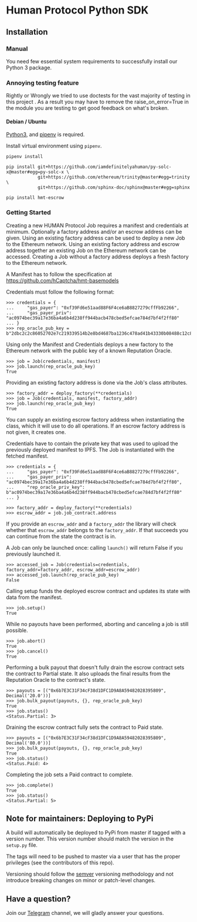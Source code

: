 # Human Protocol Python SDK

## Installation

### Manual

You need few essential system requirements to successfully install our Python 3 package.

### Annoying testing feature

Rightly or Wrongly we tried to use doctests for the vast majority of testing in this project
. As a result you may have to remove the raise_on_error=True in the module you are testing
to get good feedback on what's broken.

#### Debian / Ubuntu

[Python3](https://www.python.org/), and [pipenv](https://pipenv.pypa.io/en/latest/) is required.

Install virtual environment using `pipenv`.

```
pipenv install
```

```
pip install git+https://github.com/iamdefinitelyahuman/py-solc-x@master#egg=py-solc-x \
            git+https://github.com/ethereum/trinity@master#egg=trinity \
            git+https://github.com/sphinx-doc/sphinx@master#egg=sphinx

pip install hmt-escrow
```

### Getting Started

Creating a new HUMAN Protocol Job requires a manifest and credentials at minimum. Optionally a factory
address and/or an escrow address can be given. Using an existing factory address can be used to deploy
a new Job to the Ethereum network. Using an existing factory address and escrow address together an
existing Job on the Ethereum network can be accessed. Creating a Job without a factory address deploys
a fresh factory to the Ethereum network.

A Manifest has to follow the specification at https://github.com/hCaptcha/hmt-basemodels

Credentials must follow the following format:

```
>>> credentials = {
... 	"gas_payer": "0xf39Fd6e51aad88F6F4ce6aB8827279cffFb92266",
... 	"gas_payer_priv": "ac0974bec39a17e36ba4a6b4d238ff944bacb478cbed5efcae784d7bf4f2ff80"
... }
>>> rep_oracle_pub_key = b"2dbc2c2c86052702e7c219339514b2e8bd4687ba1236c478ad41b43330b08488c12c8c1797aa181f3a4596a1bd8a0c18344ea44d6655f61fa73e56e743f79e0d"
```

Using only the Manifest and Credentials deploys a new factory to the Ethereum network
with the public key of a known Reputation Oracle.

```
>>> job = Job(credentials, manifest)
>>> job.launch(rep_oracle_pub_key)
True
```

Providing an existing factory address is done via the Job's class attributes.

```
>>> factory_addr = deploy_factory(**credentials)
>>> job = Job(credentials, manifest, factory_addr)
>>> job.launch(rep_oracle_pub_key)
True
```

You can supply an existing escrow factory address when instantiating the class, which
it will use to do all operations. If an escrow factory address is not given, it creates one.

Credentials have to contain the private key that was used to upload
the previously deployed manifest to IPFS. The Job is instantiated with the fetched
manifest.

```
>>> credentials = {
... 	"gas_payer": "0xf39Fd6e51aad88F6F4ce6aB8827279cffFb92266",
... 	"gas_payer_priv": "ac0974bec39a17e36ba4a6b4d238ff944bacb478cbed5efcae784d7bf4f2ff80",
...     "rep_oracle_priv_key": b"ac0974bec39a17e36ba4a6b4d238ff944bacb478cbed5efcae784d7bf4f2ff80"
... }

>>> factory_addr = deploy_factory(**credentials)
>>> escrow_addr = job.job_contract.address
```

If you provide an `escrow_addr` and a `factory_addr` the library will check
whether that `escrow_addr` belongs to the `factory_addr`. If that succeeds
you can continue from the state the contract is in.

A Job can only be launched once: calling `launch()` will return False if
you previously launched it.

```
>>> accessed_job = Job(credentials=credentials, factory_addr=factory_addr, escrow_addr=escrow_addr)
>>> accessed_job.launch(rep_oracle_pub_key)
False
```

Calling setup funds the deployed escrow contract and updates its state with data from the manifest.

```
>>> job.setup()
True
```

While no payouts have been performed, aborting and canceling a job is still possible.

```
>>> job.abort()
True
>>> job.cancel()
True
```

Performing a bulk payout that doesn't fully drain the escrow contract sets the contract to
Partial state. It also uploads the final results from the Reputation Oracle to the contract's
state.

```
>>> payouts = [("0x6b7E3C31F34cF38d1DFC1D9A8A59482028395809", Decimal('20.0'))]
>>> job.bulk_payout(payouts, {}, rep_oracle_pub_key)
True
>>> job.status()
<Status.Partial: 3>
```

Draining the escrow contract fully sets the contract to Paid state.

```
>>> payouts = [("0x6b7E3C31F34cF38d1DFC1D9A8A59482028395809", Decimal('80.0'))]
>>> job.bulk_payout(payouts, {}, rep_oracle_pub_key)
True
>>> job.status()
<Status.Paid: 4>
```

Completing the job sets a Paid contract to complete.

```
>>> job.complete()
True
>>> job.status()
<Status.Partial: 5>
```

## Note for maintainers: Deploying to PyPi

A build will automatically be deployed to PyPi from master if tagged with a version number. This version number should match the version in the `setup.py` file.

The tags will need to be pushed to master via a user that has the proper privileges (see the contributors of this repo).

Versioning should follow the [semver](https://semver.org/) versioning methodology and not introduce breaking changes on minor or patch-level changes.

## Have a question?

Join our [Telegram](https://hmt.ai/telegram) channel, we will gladly answer your questions.
